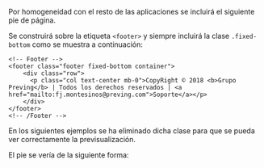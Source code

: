 Por homogeneidad con el resto de las aplicaciones se incluirá el siguiente pie de página.

Se construirá sobre la etiqueta `<footer>` y siempre incluirá la clase `.fixed-bottom` como se muestra a continuación:

<pre><code>&lt;!-- Footer --&gt;
&lt;footer class="footer fixed-bottom container"&gt;
    &lt;div class="row"&gt;
      &lt;p class="col text-center mb-0"&gt;CopyRight © 2018 &lt;b&gt;Grupo Preving&lt;/b&gt; | Todos los derechos reservados | &lt;a href="mailto:fj.montesinos@preving.com"&gt;Soporte&lt;/a&gt;&lt;/p&gt;
    &lt;/div&gt;
&lt;/footer&gt;
&lt;!-- /Footer --&gt;</code></pre>

En los siguientes ejemplos se ha eliminado dicha clase para que se pueda ver correctamente la previsualización.

El pie se vería de la siguiente forma:
